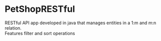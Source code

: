 # PetShopRESTful
RESTful API app developed in java that manages entities in a 1:m and m:n relation. <br>
Features filter and sort operations
